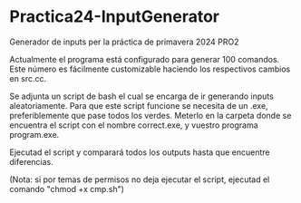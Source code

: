 # Practica24-InputGenerator
Generador de inputs per la práctica de primavera 2024 PRO2

Actualmente el programa está configurado para generar 100 comandos.
Este número es fácilmente customizable haciendo los respectivos cambios en src.cc.

Se adjunta un script de bash el cual se encarga de ir generando inputs aleatoriamente.
Para que este script funcione se necesita de un .exe, preferiblemente que pase todos los verdes.
Meterlo en la carpeta donde se encuentra el script con el nombre correct.exe, y vuestro programa program.exe.

Ejecutad el script y comparará todos los outputs hasta que encuentre diferencias.

(Nota: si por temas de permisos no deja ejecutar el script, ejecutad el comando "chmod +x cmp.sh")
